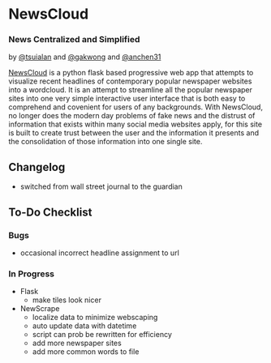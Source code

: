 # NewsCloud
### News Centralized and Simplified 
by [@tsuialan](https://github.com/tsuialan) and [@gakwong](https://github.com/gakwong) and [@anchen31](https://github.com/anchen31)

[NewsCloud](https://newswordcloud.wl.r.appspot.com/) is a python flask based progressive web app that attempts to visualize recent headlines of contemporary popular newspaper websites into a wordcloud. It is an attempt to streamline all the popular newspaper sites into one very simple interactive user interface that is both easy to comprehend and covenient for users of any backgrounds. With NewsCloud, no longer does the modern day problems of fake news and the distrust of information that exists within many social media websites apply, for this site is built to create trust between the user and the information it presents and the consolidation of those information into one single site. 

## Changelog
- switched from wall street journal to the guardian

## To-Do Checklist
### Bugs
- occasional incorrect headline assignment to url
### In Progress
- Flask
  - make tiles look nicer
- NewScrape
  - localize data to minimize webscaping
  - auto update data with datetime
  - script can prob be rewritten for efficiency
  - add more newspaper sites
  - add more common words to file
